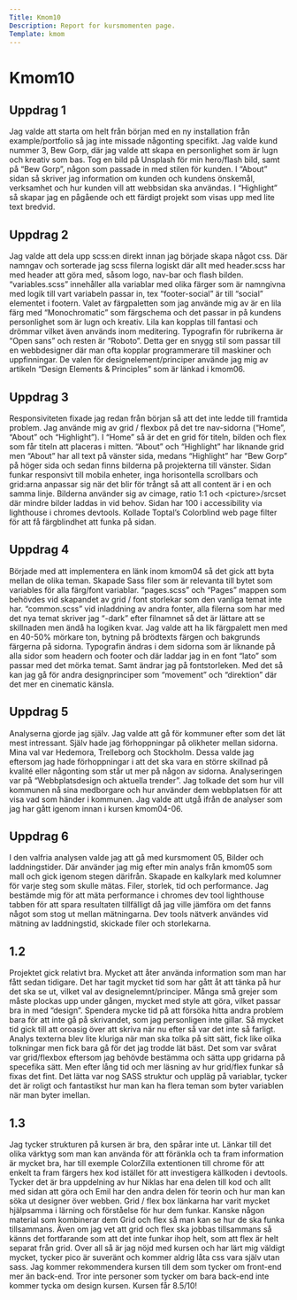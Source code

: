 ```yaml
---
Title: Kmom10
Description: Report for kursmomenten page.
Template: kmom
---
```


Kmom10
==================

## Uppdrag 1 
Jag valde att starta om helt från början med en ny installation från example/portfolio så jag inte missade någonting specifikt. Jag valde kund nummer 3, Bew Gorp, där jag valde att skapa en personlighet som är lugn och kreativ som bas. Tog en bild på Unsplash för min hero/flash bild, samt på “Bew Gorp”, någon som passade in med stilen för kunden. I “About” sidan så skriver jag information om kunden och kundens önskemål, verksamhet och hur kunden vill att webbsidan ska användas. I “Highlight” så skapar jag en pågående och ett färdigt projekt som visas upp med lite text bredvid.

## Uppdrag 2

Jag valde att dela upp scss:en direkt innan jag började skapa något css. Där namngav och sorterade jag scss filerna logiskt där allt med header.scss har med header att göra med, såsom logo, nav-bar och flash bilden. “variables.scss” innehåller alla variablar med olika färger som är namngivna med logik till vart variabeln passar in, tex “footer-social” är till “social” elementet i footern. Valet av färgpaletten som jag använde mig av är en lila färg med “Monochromatic” som färgschema och det passar in på kundens personlighet som är lugn och kreativ. Lila kan kopplas till  fantasi och drömmar vilket även används inom meditering. Typografin för rubrikerna är “Open sans” och resten är “Roboto”. Detta ger en snygg stil som passar till en webbdesigner där man ofta kopplar programmerare till maskiner och uppfinningar. De valen för designelement/principer använde jag mig av artikeln “Design Elements & Principles” som är länkad i kmom06.

## Uppdrag 3
Responsiviteten fixade jag redan från början så att det inte ledde till framtida problem. Jag använde mig av grid / flexbox på det tre nav-sidorna (“Home”, “About” och “Highlight”). I “Home” så är det en grid för titeln, bilden och flex som får titeln att placeras i mitten. “About” och “Highlight” har liknande grid men “About” har all text på vänster sida, medans “Highlight” har “Bew Gorp” på höger sida och sedan finns bilderna på projekterna till vänster. Sidan funkar responsivt till mobila enheter, inga horisontella scrollbars och grid:arna anpassar sig när det blir för trångt så att all content är i en och samma linje. Bilderna använder sig av cimage, ratio 1:1 och <picture\>/srcset där mindre bilder laddas in vid behov. Sidan har 100 i accessibility via lighthouse i chromes devtools. Kollade Toptal’s Colorblind web page filter för att få färgblindhet att funka på sidan.

## Uppdrag 4
Började med att implementera en länk inom kmom04 så det gick att byta mellan de olika teman. Skapade Sass filer som är relevanta till bytet som variables för alla färg/font variablar. “pages.scss” och “Pages” mappen som behövdes vid skapandet av grid / font storlekar som den vanliga temat inte har. “common.scss” vid inladdning av andra fonter, alla filerna som har med det nya temat skriver jag “-dark” efter filnamnet så det är lättare att se skillnaden men ändå ha logiken kvar. Jag valde att ha lik färgpalett men med en 40-50% mörkare ton, bytning på brödtexts färgen och bakgrunds färgerna  på sidorna. Typografin ändras i dem sidorna som är liknande på alla sidor som headern och footer och där laddar jag in en font “lato” som passar med det mörka temat. Samt ändrar jag på fontstorleken. Med det så kan jag gå för andra designprinciper som “movement” och “direktion” där det mer en cinematic känsla.

## Uppdrag 5
Analyserna gjorde jag själv. Jag valde att gå för kommuner efter som det lät mest intressant. Själv hade jag förhoppningar på olikheter mellan sidorna. Mina val var Hedemora, Trelleborg och Stockholm. Dessa valde jag eftersom jag hade förhoppningar i att det ska vara en större skillnad på kvalité eller någonting som står ut mer på någon av sidorna. Analyseringen var på “Webbplatsdesign och aktuella trender”. Jag tolkade det som hur vill kommunen nå sina medborgare och hur använder dem webbplatsen för att visa vad som händer i kommunen. Jag valde att utgå ifrån de analyser som jag har gått igenom innan i kursen kmom04-06. 

## Uppdrag 6
I den valfria analysen valde jag att gå med kursmoment 05, Bilder och laddningstider. Där använder jag mig efter min analys från kmom05 som mall och gick igenom stegen därifrån. Skapade en kalkylark med kolumner för varje steg som skulle mätas. Filer, storlek, tid och performance. Jag bestämde mig för att mäta performance i chromes dev tool lighthouse tabben för att spara resultaten tillfälligt då jag ville jämföra om det fanns något som stog ut mellan mätningarna. Dev tools nätverk användes vid mätning av laddningstid, skickade filer och storlekarna.

## 1.2
Projektet gick relativt bra. Mycket att åter använda information som man har fått sedan tidigare. Det har tagit mycket tid som har gått åt att tänka på hur det ska se ut, vilket val av designelemnt/principer. Många små grejer som måste plockas upp under gången, mycket med style att göra, vilket passar bra in med “design”. Spendera mycke tid på att försöka hitta andra problem bara för att inte gå på skrivandet, som jag personligen inte gillar. Så mycket tid gick till att oroasig över att skriva när nu efter så var det inte så farligt. Analys texterna blev lite kluriga när man ska tolka på sitt sätt, fick like olika tolkningar men fick bara gå för det jag trodde lät bäst. Det som var svårat var grid/flexbox eftersom jag behövde bestämma och sätta upp gridarna på specefika sätt. Men efter lång tid och mer läsning av hur grid/flex funkar så fixas det fint. Det lätta var nog SASS struktur och uppläg på variablar, tycker det är roligt och fantastikst hur man kan ha flera teman som byter variablen när man byter imellan. 
## 1.3 
Jag tycker strukturen på kursen är bra, den spårar inte ut. Länkar till det olika värktyg som man kan använda för att föränkla och ta fram information är mycket bra, har till exemple ColorZilla extentionen till chrome för att enkelt ta fram färgers hex kod istället för att investigera källkoden i devtools. Tycker det är bra uppdelning av hur Niklas har ena delen till kod och allt med sidan att göra och Emil har den andra delen för teorin och hur man kan söka ut designer över webben. Grid / flex box länkarna har varit mycket hjälpsamma i lärning och förståelse för hur dem funkar. Kanske någon material som kombinerar dem Grid och flex så man kan se hur de ska funka tillsammans. Även om jag vet att grid och flex ska jobbas tillsammans så känns det fortfarande som att det inte funkar ihop helt, som att flex är helt separat från grid. Over all så är jag nöjd med kursen och har lärt mig väldigt mycket, tycker pico är suveränt och kommer aldrig låta css vara själv utan sass. Jag kommer rekommendera kursen till dem som tycker om front-end mer än back-end. Tror inte personer som tycker om bara back-end inte kommer tycka om design kursen. Kursen får 8.5/10!
 

